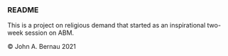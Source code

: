 ### README

This is a project on religious demand that started as an inspirational two-week session on ABM.

&copy; John A. Bernau 2021
